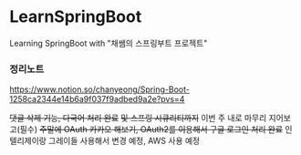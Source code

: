 # LearnSpringBoot
Learning SpringBoot with "채쌤의 스프링부트 프로젝트"

### 정리노트
https://www.notion.so/chanyeong/Spring-Boot-1258ca2344e14b6a9f037f9adbed9a2e?pvs=4

~~댓글 삭제 기능, 다국어 처리 완료~~ ~~및 스프링 시큐리티까지~~ 이번 주 내로 마무리 지어보고(필수)
~~주말에 OAuth 카카오 해보기, OAuth2를 이용해서 구글 로그인 처리 완료~~
인텔리제이랑 그레이들 사용해서 변경 예정, AWS 사용 예정
